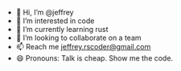 - 👋 Hi, I’m @jeffrey
- 👀 I’m interested in code
- 🌱 I’m currently learning rust
- 💞️ I’m looking to collaborate on a team
- 📫 Reach me jeffrey.rscoder@gmail.com
- 😄 Pronouns: Talk is cheap. Show me the code.
